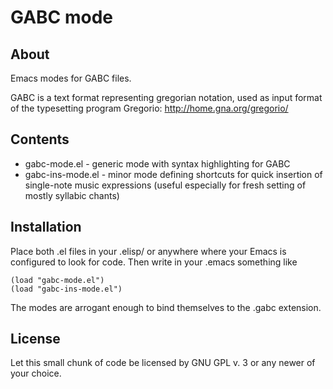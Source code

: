 # GABC mode

## About

Emacs modes for GABC files.

GABC is a text format representing gregorian notation, used as input format
of the typesetting program Gregorio: http://home.gna.org/gregorio/

## Contents

* gabc-mode.el - generic mode with syntax highlighting for GABC
* gabc-ins-mode.el - minor mode defining shortcuts for quick insertion of single-note music expressions (useful especially for fresh setting of mostly syllabic chants)

## Installation

Place both .el files in your .elisp/ or anywhere where
your Emacs is configured to look for code.
Then write in your .emacs something like

```emacs lisp
(load "gabc-mode.el")
(load "gabc-ins-mode.el")
```

The modes are arrogant enough to bind themselves to the .gabc
extension.

## License

Let this small chunk of code be licensed by GNU GPL v. 3 or any newer of your
choice.
